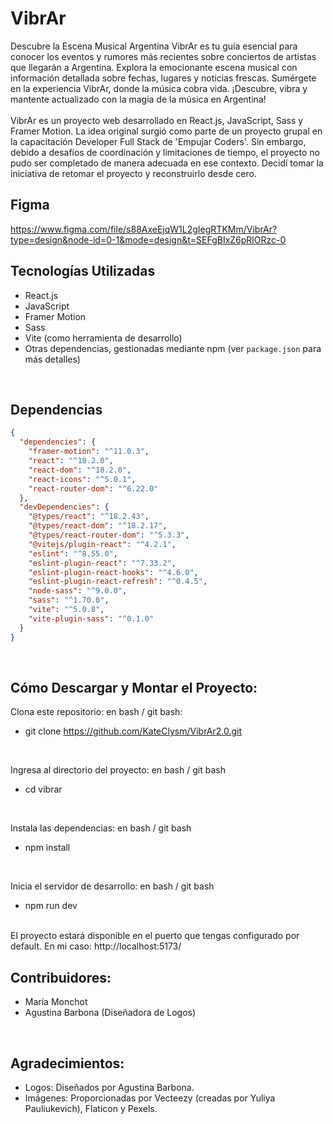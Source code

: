 # VibrAr

Descubre la Escena Musical Argentina
VibrAr es tu guía esencial para conocer los eventos y rumores más recientes sobre conciertos de artistas que llegarán a Argentina. Explora la emocionante escena musical con información detallada sobre fechas, lugares y noticias frescas. Sumérgete en la experiencia VibrAr, donde la música cobra vida. ¡Descubre, vibra y mantente actualizado con la magia de la música en Argentina!
<br/>
<br/>
VibrAr es un proyecto web desarrollado en React.js, JavaScript, Sass y Framer Motion. La idea original surgió como parte de un proyecto grupal en la capacitación Developer Full Stack de 'Empujar Coders'. Sin embargo, debido a desafíos de coordinación y limitaciones de tiempo, el proyecto no pudo ser completado de manera adecuada en ese contexto. Decidí tomar la iniciativa de retomar el proyecto y reconstruirlo desde cero.
<br/>

## Figma
https://www.figma.com/file/s88AxeEjqW1L2gIegRTKMm/VibrAr?type=design&node-id=0-1&mode=design&t=SEFgBIxZ6pRlORzc-0
<br/>

## Tecnologías Utilizadas
- React.js
- JavaScript
- Framer Motion
- Sass
- Vite (como herramienta de desarrollo)
- Otras dependencias, gestionadas mediante npm (ver `package.json` para más detalles)
<br/>

## Dependencias

```json
{
  "dependencies": {
    "framer-motion": "^11.0.3",
    "react": "^18.2.0",
    "react-dom": "^18.2.0",
    "react-icons": "^5.0.1",
    "react-router-dom": "^6.22.0"
  },
  "devDependencies": {
    "@types/react": "^18.2.43",
    "@types/react-dom": "^18.2.17",
    "@types/react-router-dom": "^5.3.3",
    "@vitejs/plugin-react": "^4.2.1",
    "eslint": "^8.55.0",
    "eslint-plugin-react": "^7.33.2",
    "eslint-plugin-react-hooks": "^4.6.0",
    "eslint-plugin-react-refresh": "^0.4.5",
    "node-sass": "^9.0.0",
    "sass": "^1.70.0",
    "vite": "^5.0.8",
    "vite-plugin-sass": "^0.1.0"
  }
}
```
<br/>

## Cómo Descargar y Montar el Proyecto:
Clona este repositorio:
en bash / git bash:
- git clone https://github.com/KateClysm/VibrAr2.0.git
<br/>

Ingresa al directorio del proyecto:
en bash / git bash
- cd vibrar
<br/>

Instala las dependencias:
en bash / git bash
- npm install
<br/>

Inicia el servidor de desarrollo:
en bash / git bash
- npm run dev
<br/>
El proyecto estará disponible en el puerto que tengas configurado por default. En mi caso: http://localhost:5173/
<br/>

## Contribuidores:
- María Monchot
- Agustina Barbona (Diseñadora de Logos)
<br/>

## Agradecimientos:
- Logos: Diseñados por Agustina Barbona.
- Imágenes: Proporcionadas por Vecteezy (creadas por Yuliya Pauliukevich), Flaticon y Pexels.
